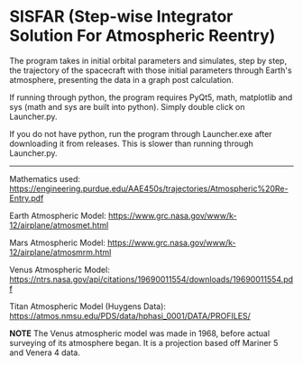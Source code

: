 # SISFAR (Step-wise Integrator Solution For Atmospheric Reentry)

The program takes in initial orbital parameters and simulates, step by step, the trajectory of the spacecraft with those initial parameters through Earth's atmosphere, presenting the data in a graph post calculation.

If running through python, the program requires PyQt5, math, matplotlib and sys (math and sys are built into python).
Simply double click on Launcher.py.

If you do not have python, run the program through Launcher.exe after downloading it from releases. This is slower than running through Launcher.py.

-----------------------------------------------------------------------------------
Mathematics used:
https://engineering.purdue.edu/AAE450s/trajectories/Atmospheric%20Re-Entry.pdf

Earth Atmospheric Model:
https://www.grc.nasa.gov/www/k-12/airplane/atmosmet.html

Mars Atmospheric Model:
https://www.grc.nasa.gov/www/k-12/airplane/atmosmrm.html

Venus Atmospheric Model:
https://ntrs.nasa.gov/api/citations/19690011554/downloads/19690011554.pdf

Titan Atmospheric Model (Huygens Data):
https://atmos.nmsu.edu/PDS/data/hphasi_0001/DATA/PROFILES/

**NOTE** The Venus atmospheric model was made in 1968, before actual surveying of its atmosphere began. It is a projection based off Mariner 5 and Venera 4 data.